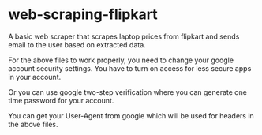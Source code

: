 # web-scraping-flipkart
A basic web scraper that scrapes laptop prices from flipkart and sends email to the user based on extracted data.


For the above files to work properly, you need to change your google account security settings.
You have to turn on access for less secure apps in your account.

Or you can use google two-step verification where you can generate one time password for your account.

You can get your User-Agent from google which will be used for headers in the above files.
